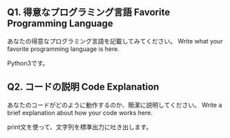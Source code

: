 ## Q1. 得意なプログラミング言語 Favorite Programming Language
あなたの得意なプログラミング言語を記載してみてください。
Write what your favorite programming language is here.

Python3です。

## Q2. コードの説明 Code Explanation
あなたのコードがどのように動作するのか、簡潔に説明してください。
Write a brief explanation about how your code works here.

print文を使って、文字列を標準出力に吐き出します。
